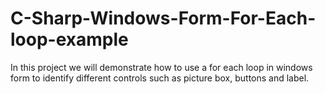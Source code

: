 # C-Sharp-Windows-Form-For-Each-loop-example
In this project we will demonstrate how to use a for each loop in windows form to identify different controls such as picture box, buttons and label. 
